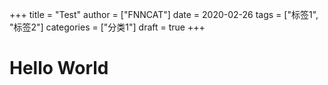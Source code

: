 +++
title = "Test"
author = ["FNNCAT"]
date = 2020-02-26
tags = ["标签1", "标签2"]
categories = ["分类1"]
draft = true
+++

# Hello World
